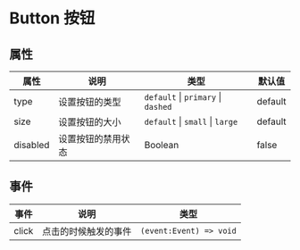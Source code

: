 
# Button 按钮

<demo src="./demos/basic.vue"></demo>

<demo src="./demos/disabled.vue"></demo>

<demo src="./demos/size.vue"></demo>




## 属性

| 属性     | 说明               | 类型                             | 默认值  |
| -------- | ------------------ | -------------------------------- | ------- |
| type     | 设置按钮的类型     | `default` \| `primary` \| `dashed` | default |
| size     | 设置按钮的大小     | `default` \| `small` \| `large`    | default |
| disabled | 设置按钮的禁用状态 | Boolean                          | false   |



## 事件

| 事件  | 说明                 | 类型                    |
| ----- | -------------------- | ----------------------- |
| click | 点击的时候触发的事件 | `(event:Event) => void` |

